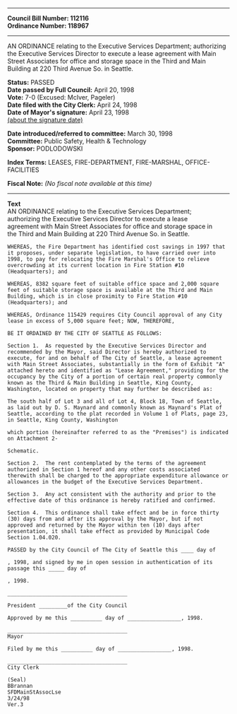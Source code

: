 * * * * *  
  
**Council Bill Number: [](#h0)[](#h2)112116**   
**Ordinance Number: 118967**  
  
* * * * *  
  
AN ORDINANCE relating to the Executive Services Department; authorizing the Executive Services Director to execute a lease agreement with Main Street Associates for office and storage space in the Third and Main Building at 220 Third Avenue So. in Seattle.  
  
**Status:** PASSED   
**Date passed by Full Council:** April 20, 1998   
**Vote:** 7-0 (Excused: McIver, Pageler)   
**Date filed with the City Clerk:** April 24, 1998   
**Date of Mayor's signature:** April 23, 1998   
[(about the signature date)](/~public/approvaldate.htm)   
  
  
**Date introduced/referred to committee:** March 30, 1998   
**Committee:** Public Safety, Health & Technology   
**Sponsor:** PODLODOWSKI   
  
**Index Terms:** LEASES, FIRE-DEPARTMENT, FIRE-MARSHAL, OFFICE-FACILITIES  
  
**Fiscal Note:** *(No fiscal note available at this time)*  
  
* * * * *  
  
**Text**  
    AN ORDINANCE relating to the Executive Services Department;  
    authorizing the Executive Services Director to execute a lease  
    agreement with Main Street Associates for office and storage space in  
    the Third and Main Building at 220 Third Avenue So. in Seattle.  
  
    WHEREAS, the Fire Department has identified cost savings in 1997 that  
    it proposes, under separate legislation, to have carried over into  
    1998, to pay for relocating the Fire Marshal's Office to relieve  
    overcrowding at its current location in Fire Station #10  
    (Headquarters); and  
  
    WHEREAS, 8382 square feet of suitable office space and 2,000 square  
    feet of suitable storage space is available at the Third and Main  
    Building, which is in close proximity to Fire Station #10  
    (Headquarters); and  
  
    WHEREAS, Ordinance 115429 requires City Council approval of any City  
    lease in excess of 5,000 square feet; NOW, THEREFORE,  
  
    BE IT ORDAINED BY THE CITY OF SEATTLE AS FOLLOWS:  
  
    Section 1.  As requested by the Executive Services Director and  
    recommended by the Mayor, said Director is hereby authorized to  
    execute, for and on behalf of The City of Seattle, a lease agreement  
    with Main Street Associates, substantially in the form of Exhibit "A"  
    attached hereto and identified as "Lease Agreement," providing for the  
    occupancy by the City of a portion of certain real property commonly  
    known as the Third & Main Building in Seattle, King County,  
    Washington, located on property that may further be described as:  
  
    The south half of Lot 3 and all of Lot 4, Block 18, Town of Seattle,  
    as laid out by D. S. Maynard and commonly known as Maynard's Plat of  
    Seattle, according to the plat recorded in Volume 1 of Plats, page 23,  
    in Seattle, King County, Washington  
  
    which portion (hereinafter referred to as the "Premises") is indicated  
    on Attachment 2-  
  
    Schematic.  
  
    Section 2.  The rent contemplated by the terms of the agreement  
    authorized in Section 1 hereof and any other costs associated  
    therewith shall be charged to the appropriate expenditure allowance or  
    allowances in the budget of the Executive Services Department.  
  
    Section 3.  Any act consistent with the authority and prior to the  
    effective date of this ordinance is hereby ratified and confirmed.  
  
    Section 4.  This ordinance shall take effect and be in force thirty  
    (30) days from and after its approval by the Mayor, but if not  
    approved and returned by the Mayor within ten (10) days after  
    presentation, it shall take effect as provided by Municipal Code  
    Section 1.04.020.  
  
    PASSED by the City Council of The City of Seattle this ____ day of  
  
    , 1998, and signed by me in open session in authentication of its  
    passage this _____ day of  
  
    , 1998.  
  
    ______________________________________  
  
    President _________of the City Council  
  
    Approved by me this __________ day of _________________, 1998.  
  
    ______________________________________  
    Mayor  
  
    Filed by me this __________ day of _________________, 1998.  
  
    ______________________________________  
    City Clerk  
  
    (Seal)  
    BBrannan  
    SFDMainStAssocLse  
    3/24/98  
    Ver.3  
